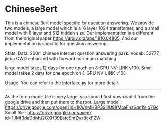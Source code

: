 # ChineseBert
This is a chinese Bert model specific for question answering. We provide two models, a large model which is a 16 layer 1024 transformer, and a small model with 8 layer and 512 hidden size. Our implementation is a different from the original paper https://arxiv.org/abs/1810.04805. And our implementation is specific for question answering.


Stats:
Data: 200m chinese internet question answering pairs.
Vocab: 52777, jieba CWD enhanced with forward maximum matching.

large model takes 12 days for one epoch on 8-GPU NV-LINK v100.
Small model takes 2 days for one epoch on 8-GPU NV-LINK v100.

Usage:
You can refer to the interface.py for more detail.

------------------------------------

As the torch model file is very large, you should first download it from the google drive and then put them to the root.
Large model : https://drive.google.com/open?id=1KWnMHBP39iIlU8lfMoaFnz6qn19_g7Gc
Small file : https://drive.google.com/open?id=1JMf3daDdMvi2GXH39EatcSmZws8cxFZW

